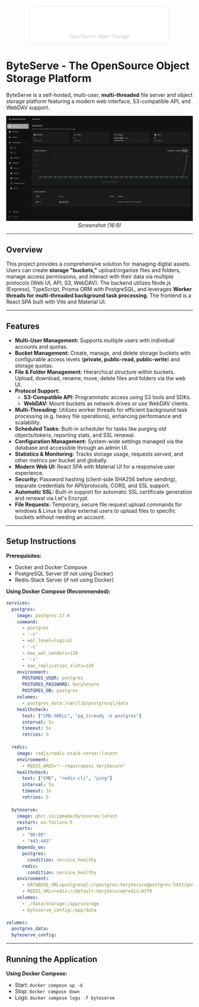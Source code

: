 <p align="center">
  <img src="/assets/banner.png" alt="ByteServe Logo" width="378" height="102">
</p>

# ByteServe - The OpenSource Object Storage Platform

ByteServe is a self-hosted, multi-user, **multi-threaded** file server and object storage platform featuring a modern web interface, S3-compatible API, and WebDAV support.

<p align="center">
  <img src="/assets/screenshot1.png" alt="ByteServe Dashboard" width="800">
  <br/>
  <em>Screenshot (16:9)</em>
</p>

---

## Overview

This project provides a comprehensive solution for managing digital assets. Users can create **storage "buckets,"** upload/organize files and folders, manage access permissions, and interact with their data via multiple protocols (Web UI, API, S3, WebDAV). The backend utilizes Node.js (Express), TypeScript, Prisma ORM with PostgreSQL, and leverages **Worker threads for multi-threaded background task processing**. The frontend is a React SPA built with Vite and Material UI.

---

## Features

* **Multi-User Management:** Supports multiple users with individual accounts and quotas.
* **Bucket Management:** Create, manage, and delete storage buckets with configurable access levels (**private, public-read, public-write**) and storage quotas.
* **File & Folder Management:** Hierarchical structure within buckets. Upload, download, rename, move, delete files and folders via the web UI.
* **Protocol Support:**
    * **S3-Compatible API:** Programmatic access using S3 tools and SDKs.
    * **WebDAV:** Mount buckets as network drives or use WebDAV clients.
* **Multi-Threading:** Utilizes worker threads for efficient background task processing (e.g. heavy file operations), enhancing performance and scalability.
* **Scheduled Tasks:** Built-in scheduler for tasks like purging old objects/tokens, reporting stats, and SSL renewal.
* **Configuration Management:** System-wide settings managed via the database and accessible through an admin UI.
* **Statistics & Monitoring:** Tracks storage usage, requests served, and other metrics per bucket and globally.
* **Modern Web UI:** React SPA with Material UI for a responsive user experience.
* **Security:** Password hashing (client-side SHA256 before sending), separate credentials for API/protocols, CORS, and SSL support.
* **Automatic SSL:** Built-in support for automatic SSL certificate generation and renewal via Let's Encrypt.
* **File Requests:** Temporary, secure file request upload commands for windows & Linux to allow external users to upload files to specific buckets without needing an account.

---

## Setup Instructions

**Prerequisites:**

* Docker and Docker Compose
* PostgreSQL Server (if not using Docker)
* Redis-Stack Server (if not using Docker)

**Using Docker Compose (Recommended):**

```yaml
services:
  postgres:
    image: postgres:17.6
    command:
      - postgres
      - '-c'
      - wal_level=logical
      - '-c'
      - max_wal_senders=128
      - '-c'
      - max_replication_slots=128
    environment:
      POSTGRES_USER: postgres
      POSTGRES_PASSWORD: VerySecure
      POSTGRES_DB: postgres
    volumes:
      - postgres_data:/var/lib/postgresql/data
    healthcheck:
      test: ["CMD-SHELL", "pg_isready -U postgres"]
      interval: 5s
      timeout: 5s
      retries: 5

  redis:
    image: redis/redis-stack-server:latest
    environment:
      - REDIS_ARGS="--requirepass VerySecure"
    healthcheck:
      test: ["CMD", "redis-cli", "ping"]
      interval: 5s
      timeout: 3s
      retries: 5

  byteserve:
    image: ghcr.io/ipmake/byteserve:latest
    restart: on-failure:5
    ports:
      - "80:80"
      - "443:443"
    depends_on:
      postgres:
        condition: service_healthy
      redis:
        condition: service_healthy
    environment:
      - DATABASE_URL=postgresql://postgres:VerySecure@postgres:5432/postgres
      - REDIS_URL=redis://default:VerySecure@redis:6379
    volumes:
      - ./data/storage:/app/storage
      - byteserve_config:/app/data

volumes:
  postgres_data:
  byteserve_config:
```

---

## Running the Application

**Using Docker Compose:**

* Start: `docker compose up -d`
* Stop: `docker compose down`
* Logs: `docker compose logs -f byteserve`
